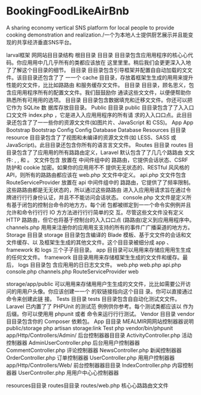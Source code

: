 # BookingFoodLikeAirBnb
A sharing economy vertical SNS platform for local people to provide cooking demonstration and realization./一个为本地人士提供厨艺展示并且能变现的共享经济垂直SNS平台。

larval框架
⽹网站⽬目录结构 根⽬目录
⽬目录
  ⽬目录包含应⽤用程序的核⼼心代码。你应⽤用中⼏几乎所有的类都应该放在
这⾥里里。稍后我们会更更深⼊入地了了解这个⽬目录的细节。
⽬目录
⽬目录包含引导框架并配置⾃自动加载的⽂文件。该⽬目录还包含了了 ⼀一个 cache ⽬目录，存放着框架⽣生成的⽤用来提升性能的⽂文件，⽐比如路路由 和服务缓存⽂文件。
⽬目录
    ⽬目录，顾名思义，包含应⽤用程序所有的配置⽂文件。我们⿎鼓励你
通读这些⽂文件，以便便帮助你熟悉所有可⽤用的选项。
⽬目录
⽬目录包含数据填充和迁移⽂文件。你还可以把它作为 SQLite 数 据库存放⽬目录。
Public ⽬目录
public ⽬目录包含了了⼊入⼝口⽂文件 index.php ，它是进⼊入应⽤用程序的所有请 求的⼊入⼝口点。此⽬目录还包含了了⼀一些你的资源⽂文件(如图⽚片、JavaScript 和 CSS)。
App
App
 Bootstrap
 Bootstrap
 Config
 Config
 Database
 Database
 Resources ⽬目录
resource ⽬目录包含了了视图和未编译的资源⽂文件(如 LESS、SASS 或 JavaScript)。此⽬目录还包含你所有的语⾔言⽂文件。
Routes ⽬目录
routes ⽬目录包含了了应⽤用的所有路路由定义，Laravel 默认包含了了⼏几个路路由 ⽂文件: , ,     和 。
⽂文件包含   放置在   中间件组中的 路路由，它提供会话状态、CSRF 防护和 cookie 加密。如果你的应⽤用不不 提供⽆无状态的、RESTful ⻛风格的 API，则所有的路路由都应该在 web.php ⽂文件中定义。
api.php ⽂文件包含 RouteServiceProvider 放置在 api 中间件组中的 路路由，它提供了了频率限制。这些路路由都是⽆无状态的，所以通过这些路路由 进⼊入应⽤用请求旨在通过令牌进⾏行行身份认证，并且不不能访问会话状态。 console.php ⽂文件是定义所有基于闭包的控制台命令的地⽅方。每个闭 包都被绑定到⼀一个命令实例例并且允许和命令⾏行行 IO ⽅方法进⾏行行简单的交 互。尽管这些⽂文件没有定义 HTTP 路路由，但它也将基于控制台的⼊入⼝口点 (路路由)定义到应⽤用程序中。
channels.php ⽤用来注册你的应⽤用⽀支持的所有的事件⼴广播渠道的地⽅方。
Storage ⽬目录
storage ⽬目录包含编译的 Blade 模板、基于⽂文件的会话和⽂文件缓存、以 及框架⽣生成的其他⽂文件。这个⽬目录被细分成 app 、 framework 和 logs 三个⼦子⽬目录。 app ⽬目录可以⽤用来存储应⽤用⽣生成的任何⽂文件。 framework ⽬目录⽤用来存储框架⽣生成的⽂文件和缓存。最后， logs ⽬目录包 含应⽤用的⽇日志⽂文件。
      web.php
web.php
api.php
console.php
channels.php
 RouteServiceProvider
web
             
  storage/app/public 可以⽤用来存储⽤用户⽣生成的⽂文件，⽐比如需要公开访 问的⽤用户头像。你应该创建⼀一个 的软链接指向这个⽬目 录。你可以直接通过     命令来创建此链 接。
Tests ⽬目录
tests ⽬目录包含⾃自动化测试⽂文件。Laravel 已内置了了 PHPUnit 的测试范 例例供你参考。每个测试类都应该以 作为后缀。你可以使⽤用 phpunit 或者 命令来运⾏行行测试。
Vendor ⽬目录
vendor ⽬目录包含你的 Composer 依赖包。
App ⽬目录 MEALMIR⽹网站控制器器说明
public/storage
php artisan storage:link
  Test
  php vendor/bin/phpunit
   app/Http/Controllers/Admin/ 后台控制器器⽬目录
 ActivityController.php 活动控制器器
AdminUserController.php 后台⽤用户控制器器
 CommentController.php 评论控制器器
 NewsController.php 新闻控制器器
  OrderController.php 订单控制器器
 UserController.php ⽤用户控制器器
 app/Http/Controllers/Web/ 前台控制器器⽬目录
 IndexController.php 内容控制器器
 UserController.php ⽤用户中⼼心控制器器

resources⽬目录
routes⽬目录 routes/web.php 核⼼心路路由⽂文件
